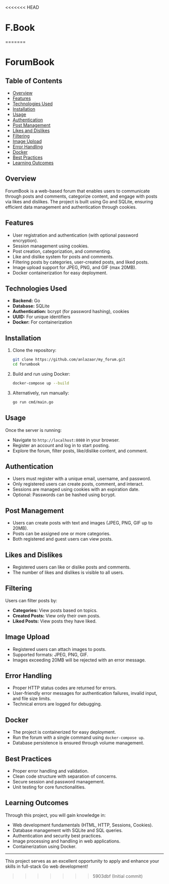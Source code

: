 <<<<<<< HEAD
# F.Book
=======
# ForumBook

## Table of Contents
- [Overview](#overview)
- [Features](#features)
- [Technologies Used](#technologies-used)
- [Installation](#installation)
- [Usage](#usage)
- [Authentication](#authentication)
- [Post Management](#post-management)
- [Likes and Dislikes](#likes-and-dislikes)
- [Filtering](#filtering)
- [Image Upload](#image-upload)
- [Error Handling](#error-handling)
- [Docker](#docker)
- [Best Practices](#best-practices)
- [Learning Outcomes](#learning-outcomes)

## Overview
ForumBook is a web-based forum that enables users to communicate through posts and comments, categorize content, and engage with posts via likes and dislikes. The project is built using Go and SQLite, ensuring efficient data management and authentication through cookies.

## Features
- User registration and authentication (with optional password encryption).
- Session management using cookies.
- Post creation, categorization, and commenting.
- Like and dislike system for posts and comments.
- Filtering posts by categories, user-created posts, and liked posts.
- Image upload support for JPEG, PNG, and GIF (max 20MB).
- Docker containerization for easy deployment.

## Technologies Used
- **Backend:** Go
- **Database:** SQLite
- **Authentication:** bcrypt (for password hashing), cookies
- **UUID:** For unique identifiers
- **Docker:** For containerization

## Installation
1. Clone the repository:
   ```sh
   git clone https://github.com/anlazaar/my_forum.git
   cd forumbook
   ```
2. Build and run using Docker:
   ```sh
   docker-compose up --build
   ```
3. Alternatively, run manually:
   ```sh
   go run cmd/main.go
   ```

## Usage
Once the server is running:
- Navigate to `http://localhost:8080` in your browser.
- Register an account and log in to start posting.
- Explore the forum, filter posts, like/dislike content, and comment.

## Authentication
- Users must register with a unique email, username, and password.
- Only registered users can create posts, comment, and interact.
- Sessions are managed using cookies with an expiration date.
- Optional: Passwords can be hashed using bcrypt.

## Post Management
- Users can create posts with text and images (JPEG, PNG, GIF up to 20MB).
- Posts can be assigned one or more categories.
- Both registered and guest users can view posts.

## Likes and Dislikes
- Registered users can like or dislike posts and comments.
- The number of likes and dislikes is visible to all users.

## Filtering
Users can filter posts by:
- **Categories:** View posts based on topics.
- **Created Posts:** View only their own posts.
- **Liked Posts:** View posts they have liked.

## Image Upload
- Registered users can attach images to posts.
- Supported formats: JPEG, PNG, GIF.
- Images exceeding 20MB will be rejected with an error message.

## Error Handling
- Proper HTTP status codes are returned for errors.
- User-friendly error messages for authentication failures, invalid input, and file size limits.
- Technical errors are logged for debugging.

## Docker
- The project is containerized for easy deployment.
- Run the forum with a single command using `docker-compose up`.
- Database persistence is ensured through volume management.

## Best Practices
- Proper error handling and validation.
- Clean code structure with separation of concerns.
- Secure session and password management.
- Unit testing for core functionalities.

## Learning Outcomes
Through this project, you will gain knowledge in:
- Web development fundamentals (HTML, HTTP, Sessions, Cookies).
- Database management with SQLite and SQL queries.
- Authentication and security best practices.
- Image processing and handling in web applications.
- Containerization using Docker.

---

This project serves as an excellent opportunity to apply and enhance your skills in full-stack Go web development!
>>>>>>> 5903dbf (Initial commit)
